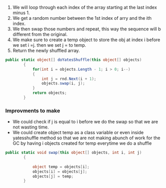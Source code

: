 
1. We will loop through each index of the array starting at the last index minus 1.
1. We get a random number between the 1st index of arry and the ith index.
1. We then swap those numbers and repeat, this way the sequence will b different from the original.
1. We make sure to create a temp object to store the obj at index i before we set i =j. then we set j = to temp.
1. Return the newly shuffled array.
```c#
public static object[] doYatesShuffle(this object[] objects)
        {
            for(int i = objects.Length - 1; i > 0; i--)
            {
                int j = rnd.Next(i + 1);
                objects.swap(i, j);
            }
            return objects;
        }
```
### Improvments to make
* We could check if j is equal to i before we do the swap so that we are not wasting time.
* We could create object temp as a class variable or even inside yatesshuffle method so that we are not making abunch of work for the GC by having i objects created for temp everytime we do a shuffle
```c#
public static void swap(this object[] objects, int i, int j)
        {
            
            object temp = objects[i];
            objects[i] = objects[j];
            objects[j] = temp;
        }
```